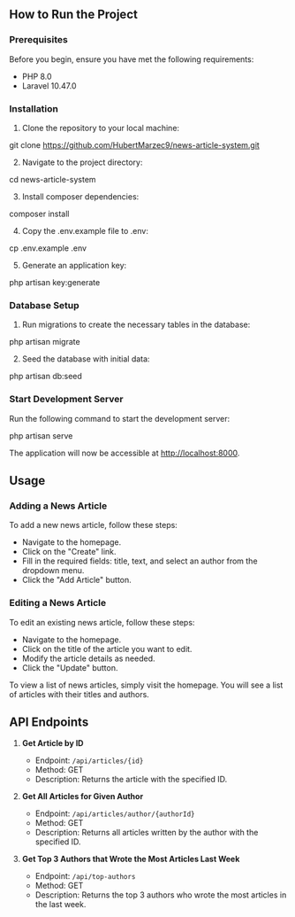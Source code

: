 ## How to Run the Project

### Prerequisites

Before you begin, ensure you have met the following requirements:
- PHP 8.0
- Laravel 10.47.0

### Installation

1. Clone the repository to your local machine:

git clone https://github.com/HubertMarzec9/news-article-system.git

2. Navigate to the project directory:

cd news-article-system

3. Install composer dependencies:

composer install

4. Copy the .env.example file to .env:

cp .env.example .env

5. Generate an application key:

php artisan key:generate

### Database Setup

1. Run migrations to create the necessary tables in the database:

php artisan migrate

2. Seed the database with initial data:

php artisan db:seed

### Start Development Server

Run the following command to start the development server:

php artisan serve

The application will now be accessible at [http://localhost:8000](http://localhost:8000).

## Usage

### Adding a News Article

To add a new news article, follow these steps:

- Navigate to the homepage.
- Click on the "Create" link.
- Fill in the required fields: title, text, and select an author from the dropdown menu.
- Click the "Add Article" button.

### Editing a News Article

To edit an existing news article, follow these steps:

- Navigate to the homepage.
- Click on the title of the article you want to edit.
- Modify the article details as needed.
- Click the "Update" button.

To view a list of news articles, simply visit the homepage. You will see a list of articles with their titles and authors.

## API Endpoints

1. **Get Article by ID**

    - Endpoint: `/api/articles/{id}`
    - Method: GET
    - Description: Returns the article with the specified ID.


2. **Get All Articles for Given Author**

    - Endpoint: `/api/articles/author/{authorId}`
    - Method: GET
    - Description: Returns all articles written by the author with the specified ID.


3. **Get Top 3 Authors that Wrote the Most Articles Last Week**

    - Endpoint: `/api/top-authors`
    - Method: GET
    - Description: Returns the top 3 authors who wrote the most articles in the last week.
